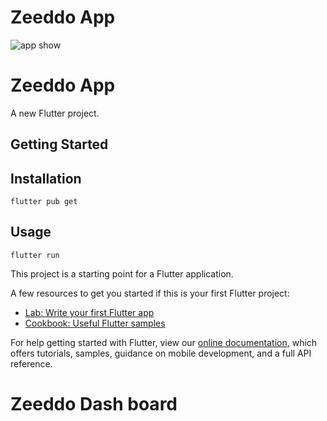 # Zeeddo App

![app show](https://user-images.githubusercontent.com/89417867/213386733-5b427ace-de8a-4ec1-9bd1-2ab534340506.png)

# Zeeddo App

A new Flutter project.

## Getting Started

## Installation
    flutter pub get

## Usage
    flutter run


This project is a starting point for a Flutter application.

A few resources to get you started if this is your first Flutter project:

- [Lab: Write your first Flutter app](https://flutter.dev/docs/get-started/codelab)
- [Cookbook: Useful Flutter samples](https://flutter.dev/docs/cookbook)

For help getting started with Flutter, view our
[online documentation](https://flutter.dev/docs), which offers tutorials,
samples, guidance on mobile development, and a full API reference.
# Zeeddo Dash board
